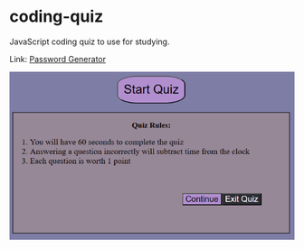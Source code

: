 # coding-quiz

JavaScript coding quiz to use for studying.

Link:
[Password Generator](https://ashleyh5440.github.io/coding-quiz/)

![Password Generator](./assets/coding-quiz.png)